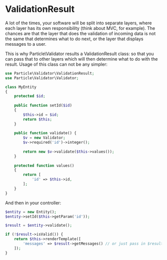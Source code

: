 # ValidationResult

A lot of the times, your software will be split into separate layers, where each layer has its own
responsibility (think about MVC, for example). The chances are that the layer that does the validation
of incoming data is not the same that determines what to do next, or the layer that displays messages
to a user.

This is why Particle\Validator results a ValidationResult class: so that you can pass that to other
layers which will then determine what to do with the result. Usage of this class can not be any
simpler:

```php
use Particle\Validator\ValidationResult;
use Particle\Validator\Validator;

class MyEntity 
{
    protected $id;
    
    public function setId($id)
    {
        $this->id = $id;
        return $this;
    }
    
    public function validate() {
        $v = new Validator;
        $v->required('id')->integer();
        
        return new $v->validate($this->values());
    }
    
    protected function values()
    {
        return [
            'id' => $this->id,
        ];
    }
}
```
And then in your controller:
```php
$entity = new Entity();
$entity->setId($this->getParam('id'));

$result = $entity->validate();

if (!$result->isValid()) {
    return $this->renderTemplate([
        'messages' => $result->getMessages() // or just pass in $result if you want to overwrite specific messages
    ]);
}
```
